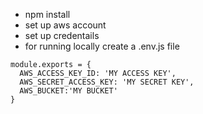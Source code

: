 - npm install
- set up aws account
- set up credentails
- for running locally create a .env.js file
```
module.exports = {
  AWS_ACCESS_KEY_ID: 'MY ACCESS KEY',
  AWS_SECRET_ACCESS_KEY: 'MY SECRET KEY',
  AWS_BUCKET:'MY BUCKET'
}
```
